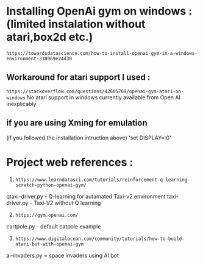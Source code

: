 
# Installing OpenAi gym on windows : (limited instalation without atari,box2d etc.)
`https://towardsdatascience.com/how-to-install-openai-gym-in-a-windows-environment-338969e24d30`

## Workaround for atari support I used :
`https://stackoverflow.com/questions/42605769/openai-gym-atari-on-windows`
No atari support in windows currently available from Open AI inexplicably

## if you are using Xming for emulation
(if you followed the installation intruction above)
'set DISPLAY=:0' 

# Project web references :
1. `https://www.learndatasci.com/tutorials/reinforcement-q-learning-scratch-python-openai-gym/`

qtaxi-driver.py - Q-learning for autamated Taxi-v2 environment 
taxi-driver.py - Taxi-V2 without Q learning

2. `https://gym.openai.com/`

cartpole.py - default catpole example

3. `https://www.digitalocean.com/community/tutorials/how-to-build-atari-bot-with-openai-gym`

ai-invaders.py = space invaders using AI bot
